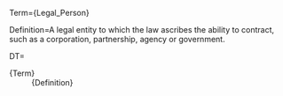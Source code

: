 Term={Legal_Person}

Definition=A legal entity to which the law ascribes the ability to contract, such as a corporation, partnership, agency or government.

DT=<dt>{Term}</dt><dd>{Definition}</dd>